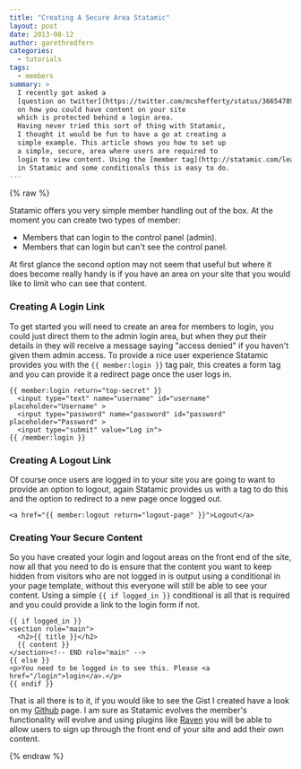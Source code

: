 ```yaml
---
title: "Creating A Secure Area Statamic"
layout: post
date: 2013-08-12
author: garethredfern
categories:
  - tutorials
tags:
  - members
summary: >
  I recently got asked a
  [question on twitter](https://twitter.com/mcshefferty/status/366547890258182144)
  on how you could have content on your site
  which is protected behind a login area.
  Having never tried this sort of thing with Statamic,
  I thought it would be fun to have a go at creating a
  simple example. This article shows you how to set up
  a simple, secure, area where users are required to
  login to view content. Using the [member tag](http://statamic.com/learn/documentation/tags/member)
  in Statamic and some conditionals this is easy to do.
---
```


{% raw %}

Statamic offers you very simple member handling out of the box. At the moment you can create two types of member:

- Members that can login to the control panel (admin).
- Members that can login but can't see the control panel.

At first glance the second option may not seem that useful but where it does become really handy is if you have an area on your site that you would like to limit who can see that content.

### Creating A Login Link
To get started you will need to create an area for members to login, you could just direct them to the admin login area, but when they put their details in they will receive a message saying "access denied" if you haven't given them admin access. To provide a nice user experience Statamic provides you with the  `{{ member:login }}` tag pair, this creates a form tag and you can provide it a redirect page once the user logs in.

~~~twig
{{ member:login return="top-secret" }}
  <input type="text" name="username" id="username" placeholder="Username" >
  <input type="password" name="password" id="password" placeholder="Password" >
  <input type="submit" value="Log in">
{{ /member:login }}
~~~

### Creating A Logout Link
Of course once users are logged in to your site you are going to want to provide an option to logout, again Statamic provides us with a tag to do this and the option to redirect to a new page once logged out.

~~~twig
<a href="{{ member:logout return="logout-page" }}">Logout</a>
~~~

### Creating Your Secure Content
So you have created your login and logout areas on the front end of the site, now all that you need to do is ensure that the content you want to keep hidden from visitors who are not logged in is output using a conditional in your page template, without this everyone will still be able to see your content. Using a simple `{{ if logged_in }}` conditional is all that is required and you could provide a link to the login form if not.

~~~twig
{{ if logged_in }}
<section role="main">
  <h2>{{ title }}</h2>
  {{ content }}
</section><!-- END role="main" -->
{{ else }}
<p>You need to be logged in to see this. Please <a href="/login">login</a>.</p>
{{ endif }}
~~~

That is all there is to it, if you would like to see the Gist I created have a look on my [Github](https://gist.github.com/garethredfern/6205325) page. I am sure as Statamic evolves the member's functionality will evolve and using plugins like [Raven](http://statamic.com/add-ons/raven) you will be able to allow users to sign up through the front end of your site and add their own content.

{% endraw %}
